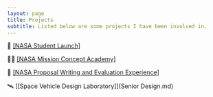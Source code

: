 ```yaml
---
layout: page
title: Projects
subtitle: Listed below are some projects I have been involved in.
---
```


🚀 [[NASA Student Launch]](NSL.md)  

👩‍🚀 [[NASA Mission Concept Academy]](MCA.md)  

📝 [[NASA Proposal Writing and Evaluation Experience]](NPWEE.md)  

🛰️ [[Space Vehicle Design Laboratory]](Senior Design.md)  
